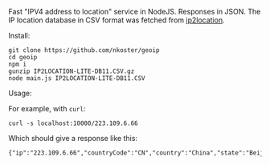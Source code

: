 Fast "IPV4 address to location" service in NodeJS.
Responses in JSON.
The IP location database in CSV format was fetched from [ip2location](http://lite.ip2location.com).

Install:

```
git clone https://github.com/nkoster/geoip
cd geoip
npm i
gunzip IP2LOCATION-LITE-DB11.CSV.gz
node main.js IP2LOCATION-LITE-DB11.CSV
```

Usage:

For example, with ```curl```:
```
curl -s localhost:10000/223.109.6.66
```
Which should give a response like this:
```
{"ip":"223.109.6.66","countryCode":"CN","country":"China","state":"Beijing","city":"Beijing"}
```
